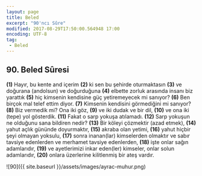 ```yaml
---
layout: page
title: Beled
excerpt: "90'ncı Sûre"
modified: 2017-08-29T17:50:00.564948 17:00
encoding: UTF-8
tag: 
 - Beled
---
```


## 90. Beled Sûresi

**(1)** Hayır, bu kente and içerim 
**(2)** ki sen bu şehirde oturmaktasın
**(3)** ve doğurana (andolsun) ve doğurduğuna
**(4)** elbette zorluk arasında insanı biz yarattık
**(5)** hiç kimsenin kendisine güç yetiremeyecek mi sanıyor?
**(6)** Ben birçok mal telef ettim diyor.
**(7)** Kimsenin kendisini görmediğini mi sanıyor?
**(8)** Biz vermedik mi? Ona iki göz,
**(9)** ve iki dudak ve bir dil,
**(10)** ve ona iki (tepe) yol gösterdik.
**(11)** Fakat o sarp yokuşa atılamadı.
**(12)** Sarp yokuşun ne olduğunu sana bildiren nedir? 
**(13)** Bir köleyi çözmektir (azad etmek),
**(14)** yahut açlık gününde doyurmaktır,
**(15)** akraba olan yetimi,
**(16)** yahut hiçbir şeyi olmayan yoksulu,
**(17)** sonra inanan(lar) kimselerden olmaktır ve sabır tavsiye edenlerden ve merhamet tavsiye edenlerden, 
**(18)** işte onlar sağın adamlarıdır,
**(19)** ve ayetlerimizi inkar eden(ler) kimseler, onlar solun adamlarıdır,
**(20)** onlara üzerlerine kilitlenmiş bir ateş vardır. 

![90]({{ site.baseurl }}/assets/images/ayrac-muhur.png)
